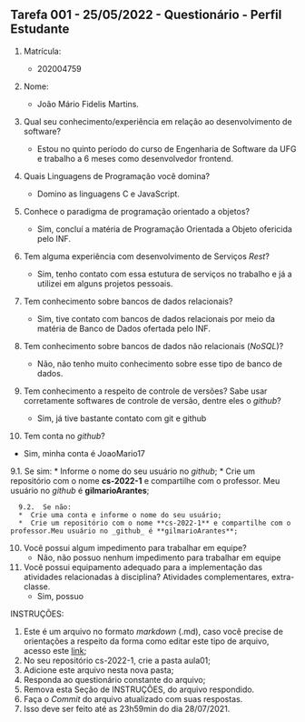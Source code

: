 ## Tarefa 001 - 25/05/2022 - Questionário - Perfil Estudante

1. Matrícula:
   - 202004759

2. Nome:
   - João Mário Fidelis Martins.

3. Qual seu conhecimento/experiência em relação ao desenvolvimento de software?
   - Estou no quinto período do curso de Engenharia de Software da UFG e trabalho a 6 meses como desenvolvedor frontend.

4. Quais Linguagens de Programação você domina?
   - Domino as linguagens C e JavaScript.

5. Conhece o paradigma de programação orientado a objetos?
   - Sim, concluí a matéria de Programação Orientada a Objeto ofericida pelo INF.

6. Tem alguma experiência com desenvolvimento de Serviços _Rest_?
   - Sim, tenho contato com essa estutura de serviços no trabalho e já a utilizei em alguns projetos pessoais.

7. Tem conhecimento sobre bancos de dados relacionais?
   - Sim, tive contato com bancos de dados relacionais por meio da matéria de Banco de Dados ofertada pelo INF.

8. Tem conhecimento sobre bancos de dados não relacionais (_NoSQL_)? 
   - Não, não tenho muito conhecimento sobre esse tipo de banco de dados.

9. Tem conhecimento a respeito de controle de versões? Sabe usar corretamente softwares de controle de versão, dentre eles o _github_?
   - Sim, já tive bastante contato com git e github

10. Tem conta no _github_?
   - Sim, minha conta é JoaoMario17


  9.1.  Se sim:
      * Informe o nome do seu usuário no _github_;
      * Crie um repositório com o nome **cs-2022-1** e compartilhe com o professor. Meu usuário no _github_ é **gilmarioArantes**;

      9.2.  Se não:
      *  Crie uma conta e informe o nome do seu usuário;
      *  Crie um repositório com o nome **cs-2022-1** e compartilhe com o professor.Meu usuário no _github_ é **gilmarioArantes**;

10. Você possui algum impedimento para trabalhar em equipe?
    - Não, não possuo nenhum impedimento para trabalhar em equipe
11. Você possui equipamento adequado para a implementação das atividades relacionadas à disciplina? Atividades complementares, extra-classe.
    - Sim, possuo

INSTRUÇÕES:
1. Este é um arquivo no formato _markdown_ (.md), caso você precise de orientações a respeito da forma como editar este tipo de arquivo, acesso este [link](https://guides.github.com/features/mastering-markdown/);
2. No seu repositório cs-2022-1, crie a pasta aula01;
3. Adicione este arquivo nesta nova pasta;
4. Responda ao questionário constante do arquivo;
5. Remova esta Seção de INSTRUÇÕES, do arquivo respondido.
6. Faça o _Commit_ do arquivo atualizado com suas respostas.
7. Isso deve ser feito até as 23h59min do dia 28/07/2021.
